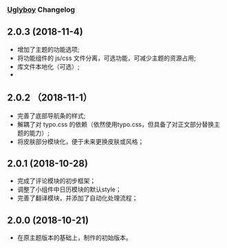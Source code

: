 ### [Uglyboy](http://www.uglyboy.cn) Changelog

## 2.0.3 (2018-11-4)
- 增加了主题的功能选项;
- 将功能组件的 js/css 文件分离，可选功能，可减少主题的资源占用;
- 库文件本地化（可选）;
- 

## 2.0.2 （2018-11-1）
- 完善了底部导航条的样式;
- 解耦了对 typo.css 的依赖（依然使用typo.css，但具备了对正文部分替换主题的能力）;
- 将皮肤部分模块化，便于未来更换皮肤或风格；


## 2.0.1 (2018-10-28)
- 完成了评论模块的初步框架；
- 调整了小组件中日历模块的默认style；
- 完善了翻译模块，并添加了自动化处理流程；

## 2.0.0 (2018-10-21)

- 在原主题版本的基础上，制作的初始版本。
